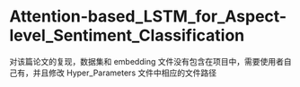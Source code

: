 # Attention-based_LSTM_for_Aspect-level_Sentiment_Classification


对该篇论文的复现，数据集和 embedding 文件没有包含在项目中，需要使用者自己有，并且修改 Hyper_Parameters 文件中相应的文件路径
